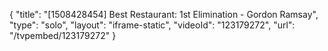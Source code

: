 {
    "title": "[1508428454] Best Restaurant: 1st Elimination - Gordon Ramsay",
    "type": "solo",
    "layout": "iframe-static",
    "videoId": "123179272",
    "url": "\/tvpembed\/123179272"
}